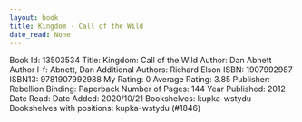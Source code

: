 ```yaml
---
layout: book
title: Kingdom - Call of the Wild
date_read: None
---
```


Book Id: 13503534
Title: Kingdom: Call of the Wild
Author: Dan Abnett
Author l-f: Abnett, Dan
Additional Authors: Richard Elson
ISBN: 1907992987
ISBN13: 9781907992988
My Rating: 0
Average Rating: 3.85
Publisher: Rebellion
Binding: Paperback
Number of Pages: 144
Year Published: 2012
Date Read: 
Date Added: 2020/10/21
Bookshelves: kupka-wstydu
Bookshelves with positions: kupka-wstydu (#1846)

